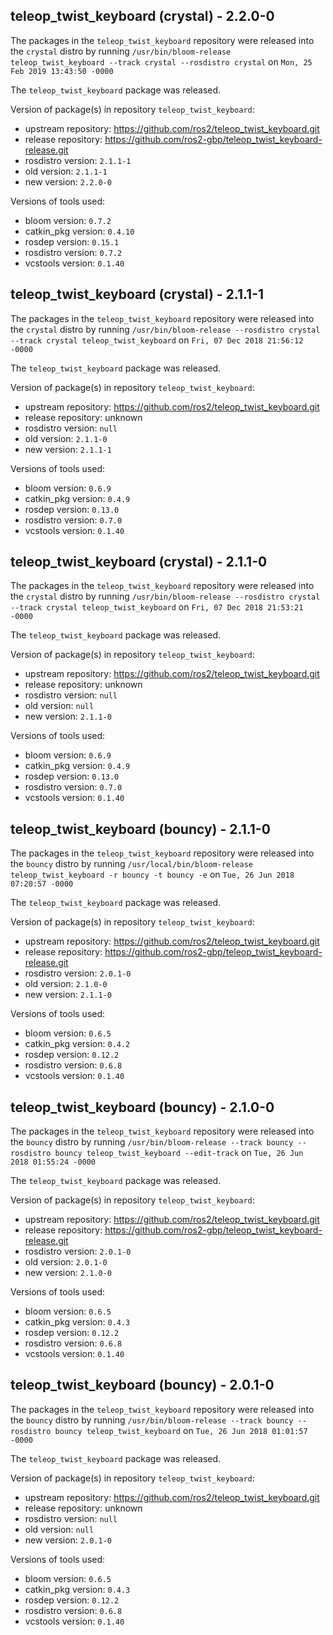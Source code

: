 ## teleop_twist_keyboard (crystal) - 2.2.0-0

The packages in the `teleop_twist_keyboard` repository were released into the `crystal` distro by running `/usr/bin/bloom-release teleop_twist_keyboard --track crystal --rosdistro crystal` on `Mon, 25 Feb 2019 13:43:50 -0000`

The `teleop_twist_keyboard` package was released.

Version of package(s) in repository `teleop_twist_keyboard`:

- upstream repository: https://github.com/ros2/teleop_twist_keyboard.git
- release repository: https://github.com/ros2-gbp/teleop_twist_keyboard-release.git
- rosdistro version: `2.1.1-1`
- old version: `2.1.1-1`
- new version: `2.2.0-0`

Versions of tools used:

- bloom version: `0.7.2`
- catkin_pkg version: `0.4.10`
- rosdep version: `0.15.1`
- rosdistro version: `0.7.2`
- vcstools version: `0.1.40`


## teleop_twist_keyboard (crystal) - 2.1.1-1

The packages in the `teleop_twist_keyboard` repository were released into the `crystal` distro by running `/usr/bin/bloom-release --rosdistro crystal --track crystal teleop_twist_keyboard` on `Fri, 07 Dec 2018 21:56:12 -0000`

The `teleop_twist_keyboard` package was released.

Version of package(s) in repository `teleop_twist_keyboard`:

- upstream repository: https://github.com/ros2/teleop_twist_keyboard.git
- release repository: unknown
- rosdistro version: `null`
- old version: `2.1.1-0`
- new version: `2.1.1-1`

Versions of tools used:

- bloom version: `0.6.9`
- catkin_pkg version: `0.4.9`
- rosdep version: `0.13.0`
- rosdistro version: `0.7.0`
- vcstools version: `0.1.40`


## teleop_twist_keyboard (crystal) - 2.1.1-0

The packages in the `teleop_twist_keyboard` repository were released into the `crystal` distro by running `/usr/bin/bloom-release --rosdistro crystal --track crystal teleop_twist_keyboard` on `Fri, 07 Dec 2018 21:53:21 -0000`

The `teleop_twist_keyboard` package was released.

Version of package(s) in repository `teleop_twist_keyboard`:

- upstream repository: https://github.com/ros2/teleop_twist_keyboard.git
- release repository: unknown
- rosdistro version: `null`
- old version: `null`
- new version: `2.1.1-0`

Versions of tools used:

- bloom version: `0.6.9`
- catkin_pkg version: `0.4.9`
- rosdep version: `0.13.0`
- rosdistro version: `0.7.0`
- vcstools version: `0.1.40`


## teleop_twist_keyboard (bouncy) - 2.1.1-0

The packages in the `teleop_twist_keyboard` repository were released into the `bouncy` distro by running `/usr/local/bin/bloom-release teleop_twist_keyboard -r bouncy -t bouncy -e` on `Tue, 26 Jun 2018 07:20:57 -0000`

The `teleop_twist_keyboard` package was released.

Version of package(s) in repository `teleop_twist_keyboard`:

- upstream repository: https://github.com/ros2/teleop_twist_keyboard.git
- release repository: https://github.com/ros2-gbp/teleop_twist_keyboard-release.git
- rosdistro version: `2.0.1-0`
- old version: `2.1.0-0`
- new version: `2.1.1-0`

Versions of tools used:

- bloom version: `0.6.5`
- catkin_pkg version: `0.4.2`
- rosdep version: `0.12.2`
- rosdistro version: `0.6.8`
- vcstools version: `0.1.40`


## teleop_twist_keyboard (bouncy) - 2.1.0-0

The packages in the `teleop_twist_keyboard` repository were released into the `bouncy` distro by running `/usr/bin/bloom-release --track bouncy --rosdistro bouncy teleop_twist_keyboard --edit-track` on `Tue, 26 Jun 2018 01:55:24 -0000`

The `teleop_twist_keyboard` package was released.

Version of package(s) in repository `teleop_twist_keyboard`:

- upstream repository: https://github.com/ros2/teleop_twist_keyboard.git
- release repository: https://github.com/ros2-gbp/teleop_twist_keyboard-release.git
- rosdistro version: `2.0.1-0`
- old version: `2.0.1-0`
- new version: `2.1.0-0`

Versions of tools used:

- bloom version: `0.6.5`
- catkin_pkg version: `0.4.3`
- rosdep version: `0.12.2`
- rosdistro version: `0.6.8`
- vcstools version: `0.1.40`


## teleop_twist_keyboard (bouncy) - 2.0.1-0

The packages in the `teleop_twist_keyboard` repository were released into the `bouncy` distro by running `/usr/bin/bloom-release --track bouncy --rosdistro bouncy teleop_twist_keyboard` on `Tue, 26 Jun 2018 01:01:57 -0000`

The `teleop_twist_keyboard` package was released.

Version of package(s) in repository `teleop_twist_keyboard`:

- upstream repository: https://github.com/ros2/teleop_twist_keyboard.git
- release repository: unknown
- rosdistro version: `null`
- old version: `null`
- new version: `2.0.1-0`

Versions of tools used:

- bloom version: `0.6.5`
- catkin_pkg version: `0.4.3`
- rosdep version: `0.12.2`
- rosdistro version: `0.6.8`
- vcstools version: `0.1.40`


